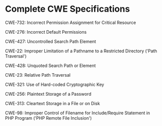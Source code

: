 

# Complete CWE Specifications

CWE-732: Incorrect Permission Assignment for Critical Resource

CWE-276: Incorrect Default Permissions

CWE-427: Uncontrolled Search Path Element

CWE-22: Improper Limitation of a Pathname to a Restricted Directory ('Path Traversal')

CWE-428: Unquoted Search Path or Element

CWE-23: Relative Path Traversal

CWE-321: Use of Hard-coded Cryptographic Key

CWE-256: Plaintext Storage of a Password

CWE-313: Cleartext Storage in a File or on Disk

CWE-98: Improper Control of Filename for Include/Require Statement in PHP Program ('PHP Remote File Inclusion')